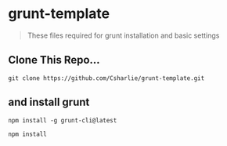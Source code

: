 # grunt-template
> These files required for grunt installation and basic settings

## Clone This Repo...

```shell
git clone https://github.com/Csharlie/grunt-template.git
```

## and install grunt 

```shell
npm install -g grunt-cli@latest
```

```shell
npm install
```